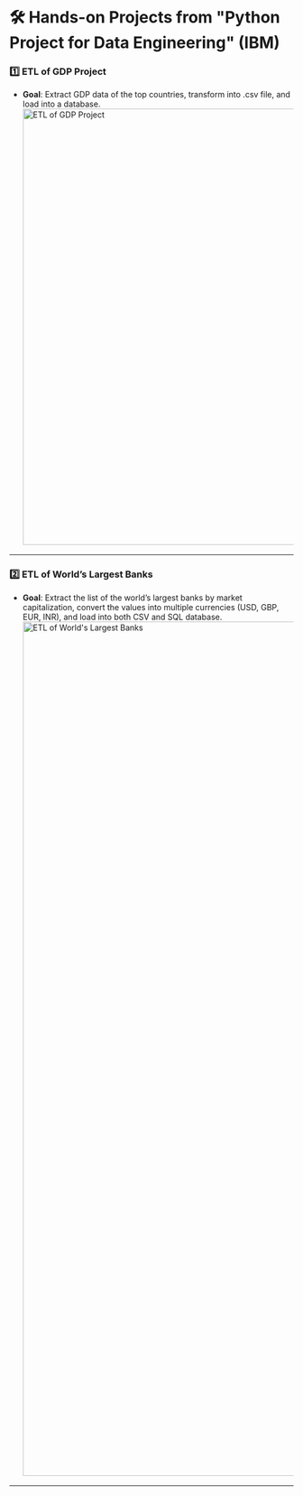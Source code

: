 # 🛠️ Hands-on Projects from "Python Project for Data Engineering" (IBM)


### 1️⃣ ETL of GDP Project
- **Goal**: Extract GDP data of the top countries, transform into .csv file, and load into a database.    
  <img width="893" height="773" alt="ETL of GDP Project" src="https://github.com/user-attachments/assets/187e4f36-6a8c-4b39-9f96-f0b1c794395e" />

---

### 2️⃣ ETL of World’s Largest Banks
- **Goal**: Extract the list of the world’s largest banks by market capitalization, convert the values into multiple currencies (USD, GBP, EUR, INR), and load into both CSV and SQL database.   
  <img width="975" height="1514" alt="ETL of World's Largest Banks" src="https://github.com/user-attachments/assets/b571f509-3e9a-488a-9ffa-9fc11cec1c00" />

---


